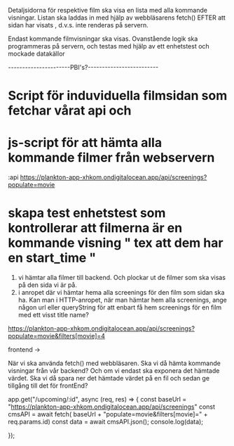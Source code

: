 Detaljsidorna för respektive film ska visa en lista med alla kommande visningar.
Listan ska laddas in med hjälp av webbläsarens fetch() EFTER att sidan har visats
 , d.v.s. inte renderas på servern.

Endast kommande filmvisningar ska visas.
Ovanstående logik ska programmeras på servern,
och testas med hjälp av ett enhetstest och mockade datakällor


----------------------PBI's?-------------------------

# Script för induviduella filmsidan som fetchar vårat api och 

# js-script för att hämta alla kommande filmer från webservern
 :api https://plankton-app-xhkom.ondigitalocean.app/api/screenings?populate=movie

# skapa test enhetstest som kontrollerar att filmerna är en kommande visning " tex att dem har en start_time "


1. vi hämtar alla filmer till backend. Och plockar ut de filmer som ska visas på den sida vi är på. 
2. i anropet där vi hämtar hema alla screenings för den film som sidan ska ha.
Kan man i HTTP-anropet, när man hämtar hem alla screenings, ange någon url eller queryString för att enbart få hem screenings för en film med ett visst title name?

https://plankton-app-xhkom.ondigitalocean.app/api/screenings?populate=movie&filters[movie]=4

frontend -> 

När vi ska använda fetch() med webbläsaren. Ska vi då hämta kommande visningar från vår backend? Och om vi endast ska exponera det hämtade värdet. Ska vi då spara ner det hämtade värdet på en fil och sedan ge tillgång till det för frontEnd?


app.get("/upcoming/:id", async (req, res) => {
  const baseUrl = "https://plankton-app-xhkom.ondigitalocean.app/api/screenings"
  const cmsAPI = await fetch( baseUrl + "populate=movie&filters[movie]=" + req.params.id)
  const data = await cmsAPI.json();
  console.log(data);
   
});